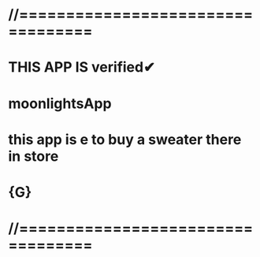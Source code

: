 # //==================================

# THIS APP IS verified✔ 
# moonlightsApp
# this app is e to buy a sweater there in store  
# {G}
# //==================================
